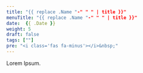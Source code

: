 ```yaml
---
title: "{{ replace .Name "-" " " | title }}"
menuTitle: "{{ replace .Name "-" " " | title }}"
date:  {{ .Date }}
weight: 5
draft: false
tags: [""]
pre: "<i class='fas fa-minus'></i>&nbsp;"
---
```


Lorem Ipsum.